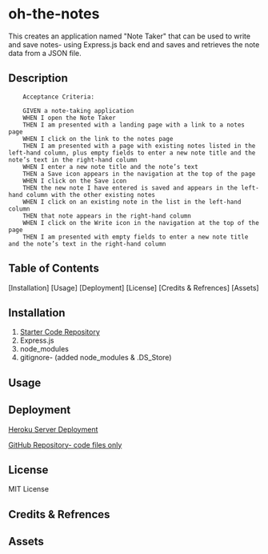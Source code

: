 # oh-the-notes
This creates an application named "Note Taker" that can be used to write and save notes- using Express.js back end and saves and retrieves the note data from a JSON file.

## Description

        Acceptance Criteria:

        GIVEN a note-taking application
        WHEN I open the Note Taker
        THEN I am presented with a landing page with a link to a notes page
        WHEN I click on the link to the notes page
        THEN I am presented with a page with existing notes listed in the left-hand column, plus empty fields to enter a new note title and the note’s text in the right-hand column
        WHEN I enter a new note title and the note’s text
        THEN a Save icon appears in the navigation at the top of the page
        WHEN I click on the Save icon
        THEN the new note I have entered is saved and appears in the left-hand column with the other existing notes
        WHEN I click on an existing note in the list in the left-hand column
        THEN that note appears in the right-hand column
        WHEN I click on the Write icon in the navigation at the top of the page
        THEN I am presented with empty fields to enter a new note title and the note’s text in the right-hand column


## Table of Contents

[Installation]
[Usage]
[Deployment]
[License]
[Credits & Refrences]
[Assets]


## Installation
1. [Starter Code Repository](https://github.com/coding-boot-camp/miniature-eureka)
2. Express.js
3. node_modules
4. gitignore- (added node_modules & .DS_Store)
<!-- 5. Heroku -->


## Usage


## Deployment
[Heroku Server Deployment]()

[GitHub Repository- code files only]()

## License

MIT License

## Credits & Refrences

## Assets